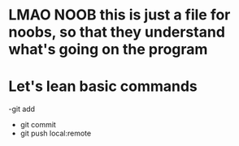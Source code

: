 # LMAO NOOB this is just a file for noobs, so that they understand what's going on the program

# Let's lean basic commands
-git add
- git commit
- git push local:remote
